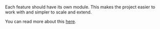 Each feature should have its own module. This makes the project easier to work with and simpler to scale and extend.

You can read more about this [here](https://jaysoo.ca/2016/02/28/organizing-redux-application/).

